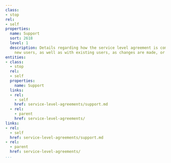 ```yaml
---
class:
- stop
rel:
- self
properties:
  name: Support
  sort: 2618
  level: 1
  description: Details regarding how the service level agreement is communicated to
    new users, as well as with existing users, as changes are made, or incidents occur.
entities:
- class:
  - stop
  rel:
  - self
  properties:
    name: Support
  links:
  - rel:
    - self
    href: service-level-agreements/support.md
  - rel:
    - parent
    href: service-level-agreements/
links:
- rel:
  - self
  href: service-level-agreements/support.md
- rel:
  - parent
  href: service-level-agreements/
...
```

